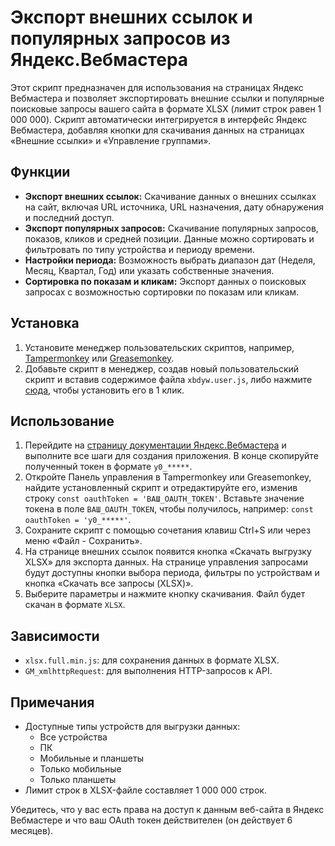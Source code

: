 # Экспорт внешних ссылок и популярных запросов из Яндекс.Вебмастера

Этот скрипт предназначен для использования на страницах Яндекс Вебмастера и позволяет экспортировать внешние ссылки и популярные поисковые запросы вашего сайта в формате XLSX (лимит строк равен 1 000 000). Скрипт автоматически интегрируется в интерфейс Яндекс Вебмастера, добавляя кнопки для скачивания данных на страницах «Внешние ссылки» и «Управление группами».

## Функции

- **Экспорт внешних ссылок:** Скачивание данных о внешних ссылках на сайт, включая URL источника, URL назначения, дату обнаружения и последний доступ.
- **Экспорт популярных запросов:** Скачивание популярных запросов, показов, кликов и средней позиции. Данные можно сортировать и фильтровать по типу устройства и периоду времени.
- **Настройки периода:** Возможность выбрать диапазон дат (Неделя, Месяц, Квартал, Год) или указать собственные значения.
- **Сортировка по показам и кликам:** Экспорт данных о поисковых запросах с возможностью сортировки по показам или кликам.

## Установка

1. Установите менеджер пользовательских скриптов, например, [Tampermonkey](https://www.tampermonkey.net/) или [Greasemonkey](https://www.greasespot.net/).
2. Добавьте скрипт в менеджер, создав новый пользовательский скрипт и вставив содержимое файла `xbdyw.user.js`, либо нажмите [сюда](https://www.tampermonkey.net/script_installation.php#url=https://github.com/xxrxtnxxov/XBFYW/raw/refs/heads/main/xbdyw.user.js), чтобы установить его в 1 клик.

## Использование

1. Перейдите на [страницу документации Яндекс.Вебмастера](https://yandex.ru/dev/webmaster/doc/ru/tasks/how-to-get-oauth) и выполните все шаги для создания приложения. В конце скопируйте полученный токен в формате `y0_*****`.
2. Откройте Панель управления в Tampermonkey или Greasemonkey, найдите установленный скрипт и отредактируйте его, изменив строку `const oauthToken = 'ВАШ_OAUTH_TOKEN'`. Вставьте значение токена в поле `ВАШ_OAUTH_TOKEN`, чтобы получилось, например: `const oauthToken = 'y0_*****'`.
3. Сохраните скрипт с помощью сочетания клавиш Ctrl+S или через меню «Файл - Сохранить».
4. На странице внешних ссылок появится кнопка «Скачать выгрузку XLSX» для экспорта данных. На странице управления запросами будут доступны кнопки выбора периода, фильтры по устройствам и кнопка «Скачать все запросы (XLSX)».
5. Выберите параметры и нажмите кнопку скачивания. Файл будет скачан в формате `XLSX`.

## Зависимости

- `xlsx.full.min.js`: для сохранения данных в формате XLSX.
- `GM_xmlhttpRequest`: для выполнения HTTP-запросов к API.

## Примечания
- Доступные типы устройств для выгрузки данных:
  - Все устройства
  - ПК
  - Мобильные и планшеты
  - Только мобильные
  - Только планшеты
- Лимит строк в XLSX-файле составляет 1 000 000 строк.

Убедитесь, что у вас есть права на доступ к данным веб-сайта в Яндекс Вебмастере и что ваш OAuth токен действителен (он действует 6 месяцев).
